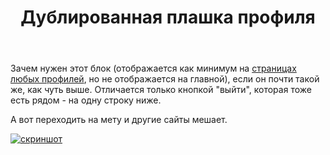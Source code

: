 ﻿---
title: "Дублированная плашка профиля"
se.owner.user_id: 178988
se.owner.display_name: "Qwertiy"
se.owner.link: "https://ru.meta.stackoverflow.com/users/178988/qwertiy"
se.link: "https://ru.meta.stackoverflow.com/questions/11674/%d0%94%d1%83%d0%b1%d0%bb%d0%b8%d1%80%d0%be%d0%b2%d0%b0%d0%bd%d0%bd%d0%b0%d1%8f-%d0%bf%d0%bb%d0%b0%d1%88%d0%ba%d0%b0-%d0%bf%d1%80%d0%be%d1%84%d0%b8%d0%bb%d1%8f"
se.question_id: 11674
se.post_type: question
---
<p>Зачем нужен этот блок (отображается как минимум на <a href="https://ru.meta.stackoverflow.com/users/current">страницах любых профилей</a>, но не отображается на главной), если он почти такой же, как чуть выше. Отличается только кнопкой &quot;выйти&quot;, которая тоже есть рядом - на одну строку ниже.</p>
<p>А вот переходить на мету и другие сайты мешает.</p>
<p><a href="https://i.stack.imgur.com/d6uTH.png" rel="nofollow noreferrer"><img src="https://i.stack.imgur.com/d6uTH.png" alt="скриншот" /></a></p>
